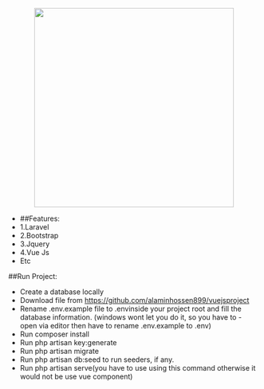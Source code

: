 <p align="center"><img src="https://res.cloudinary.com/dtfbvvkyp/image/upload/v1566331377/laravel-logolockup-cmyk-red.svg" width="400"></p>

- ##Features:
- 1.Laravel
- 2.Bootstrap
- 3.Jquery
- 4.Vue Js
- Etc

##Run Project:

- Create a database locally
- Download file from https://github.com/alaminhossen899/vuejsproject
- Rename .env.example file to .envinside your project root and fill the database information. (windows wont let you do it, so you have to - open via editor then have to rename .env.example  to .env)
- Run composer install
- Run php artisan key:generate
- Run php artisan migrate
- Run php artisan db:seed to run seeders, if any.
- Run php artisan serve(you have to use using this command otherwise it would not be use vue component)
